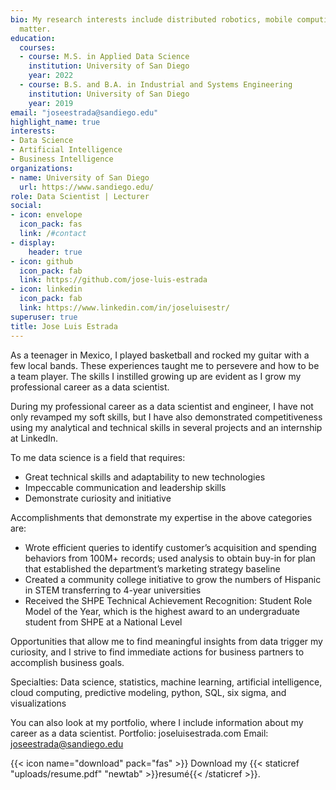 ```yaml
---
bio: My research interests include distributed robotics, mobile computing and programmable
  matter.
education:
  courses:
  - course: M.S. in Applied Data Science
    institution: University of San Diego
    year: 2022
  - course: B.S. and B.A. in Industrial and Systems Engineering	
    institution: University of San Diego
    year: 2019
email: "joseestrada@sandiego.edu"
highlight_name: true
interests:
- Data Science
- Artificial Intelligence
- Business Intelligence
organizations:
- name: University of San Diego
  url: https://www.sandiego.edu/
role: Data Scientist | Lecturer
social:
- icon: envelope
  icon_pack: fas
  link: /#contact
- display:
    header: true
- icon: github
  icon_pack: fab
  link: https://github.com/jose-luis-estrada
- icon: linkedin
  icon_pack: fab
  link: https://www.linkedin.com/in/joseluisestr/
superuser: true
title: Jose Luis Estrada
---
```


As a teenager in Mexico, I played basketball and rocked my guitar with a few local bands. These experiences taught me to persevere and how to be a team player. The skills I instilled growing up are evident as I grow my professional career as a data scientist.

During my professional career as a data scientist and engineer, I have not only revamped my soft skills, but I have also demonstrated competitiveness using my analytical and technical skills in several projects and an internship at LinkedIn.

To me data science is a field that requires:
  * Great technical skills and adaptability to new technologies
  * Impeccable communication and leadership skills 
  * Demonstrate curiosity and initiative

Accomplishments that demonstrate my expertise in the above categories are:
  * Wrote efficient queries to identify customer’s acquisition and spending behaviors from 100M+ records; used analysis to obtain buy-in for plan that established the department’s marketing strategy baseline
  * Created a community college initiative to grow the numbers of Hispanic in STEM transferring to 4-year universities
  * Received the SHPE Technical Achievement Recognition: Student Role Model of the Year, which is the highest award to an undergraduate student from SHPE at a National Level

Opportunities that allow me to find meaningful insights from data trigger my curiosity, and I strive to find immediate actions for business partners to accomplish business goals.

Specialties: Data science, statistics, machine learning, artificial intelligence, cloud computing, predictive modeling, python, SQL, six sigma, and visualizations

You can also look at my portfolio, where I include information about my career as a data scientist.
Portfolio: joseluisestrada.com
Email: joseestrada@sandiego.edu

{{< icon name="download" pack="fas" >}} Download my {{< staticref "uploads/resume.pdf" "newtab" >}}resumé{{< /staticref >}}.
